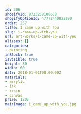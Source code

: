 ```yaml
---
id: 306
shopifyId: 8723268108618
shopifyOptionId: 47772440822090
order: 257
title: I came up with You
slug: i-came-up-with-you
url: art-works/i-came-up-with-you
aliases: []
categories:
- painting
inStock: true
isVisible: true
height: 80
width: 60
date: 2018-01-01T00:00:00Z
materials:
- acrylic
- ink
- resin
- canvas
price: 1200
mainImage: i_came_up_with_you.jpg
---
```

